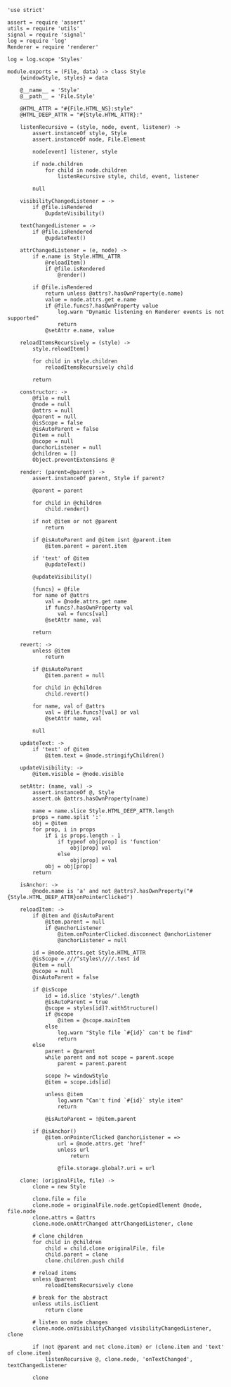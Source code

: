 	'use strict'

	assert = require 'assert'
	utils = require 'utils'
	signal = require 'signal'
	log = require 'log'
	Renderer = require 'renderer'

	log = log.scope 'Styles'

	module.exports = (File, data) -> class Style
		{windowStyle, styles} = data

		@__name__ = 'Style'
		@__path__ = 'File.Style'

		@HTML_ATTR = "#{File.HTML_NS}:style"
		@HTML_DEEP_ATTR = "#{Style.HTML_ATTR}:"

		listenRecursive = (style, node, event, listener) ->
			assert.instanceOf style, Style
			assert.instanceOf node, File.Element

			node[event] listener, style

			if node.children
				for child in node.children
					listenRecursive style, child, event, listener

			null

		visibilityChangedListener = ->
			if @file.isRendered
				@updateVisibility()

		textChangedListener = ->
			if @file.isRendered
				@updateText()

		attrChangedListener = (e, node) ->
			if e.name is Style.HTML_ATTR
				@reloadItem()
				if @file.isRendered
					@render()

			if @file.isRendered
				return unless @attrs?.hasOwnProperty(e.name)
				value = node.attrs.get e.name
				if @file.funcs?.hasOwnProperty value
					log.warn "Dynamic listening on Renderer events is not supported"
					return
				@setAttr e.name, value

		reloadItemsRecursively = (style) ->
			style.reloadItem()

			for child in style.children
				reloadItemsRecursively child

			return

		constructor: ->
			@file = null
			@node = null
			@attrs = null
			@parent = null
			@isScope = false
			@isAutoParent = false
			@item = null
			@scope = null
			@anchorListener = null
			@children = []
			Object.preventExtensions @

		render: (parent=@parent) ->
			assert.instanceOf parent, Style if parent?

			@parent = parent

			for child in @children
				child.render()

			if not @item or not @parent
				return

			if @isAutoParent and @item isnt @parent.item
				@item.parent = parent.item

			if 'text' of @item
				@updateText()

			@updateVisibility()

			{funcs} = @file
			for name of @attrs
				val = @node.attrs.get name
				if funcs?.hasOwnProperty val
					val = funcs[val]
				@setAttr name, val

			return

		revert: ->
			unless @item
				return

			if @isAutoParent
				@item.parent = null

			for child in @children
				child.revert()

			for name, val of @attrs
				val = @file.funcs?[val] or val
				@setAttr name, val

			null

		updateText: ->
			if 'text' of @item
				@item.text = @node.stringifyChildren()

		updateVisibility: ->
			@item.visible = @node.visible

		setAttr: (name, val) ->
			assert.instanceOf @, Style
			assert.ok @attrs.hasOwnProperty(name)

			name = name.slice Style.HTML_DEEP_ATTR.length
			props = name.split ':'
			obj = @item
			for prop, i in props
				if i is props.length - 1
					if typeof obj[prop] is 'function'
						obj[prop] val
					else
						obj[prop] = val
				obj = obj[prop]
			return

		isAnchor: ->
			@node.name is 'a' and not @attrs?.hasOwnProperty("#{Style.HTML_DEEP_ATTR}onPointerClicked")

		reloadItem: ->
			if @item and @isAutoParent
				@item.parent = null
				if @anchorListener
					@item.onPointerClicked.disconnect @anchorListener
					@anchorListener = null

			id = @node.attrs.get Style.HTML_ATTR
			@isScope = ///^styles\////.test id
			@item = null
			@scope = null
			@isAutoParent = false

			if @isScope
				id = id.slice 'styles/'.length
				@isAutoParent = true
				@scope = styles[id]?.withStructure()
				if @scope
					@item = @scope.mainItem
				else
					log.warn "Style file `#{id}` can't be find"
					return
			else
				parent = @parent
				while parent and not scope = parent.scope
					parent = parent.parent

				scope ?= windowStyle
				@item = scope.ids[id]

				unless @item
					log.warn "Can't find `#{id}` style item"
					return

				@isAutoParent = !@item.parent

			if @isAnchor()
				@item.onPointerClicked @anchorListener = =>
					url = @node.attrs.get 'href'
					unless url
						return

					@file.storage.global?.uri = url

		clone: (originalFile, file) ->
			clone = new Style

			clone.file = file
			clone.node = originalFile.node.getCopiedElement @node, file.node
			clone.attrs = @attrs
			clone.node.onAttrChanged attrChangedListener, clone

			# clone children
			for child in @children
				child = child.clone originalFile, file
				child.parent = clone
				clone.children.push child

			# reload items
			unless @parent
				reloadItemsRecursively clone

			# break for the abstract
			unless utils.isClient
				return clone

			# listen on node changes
			clone.node.onVisibilityChanged visibilityChangedListener, clone

			if (not @parent and not clone.item) or (clone.item and 'text' of clone.item)
				listenRecursive @, clone.node, 'onTextChanged', textChangedListener

			clone
